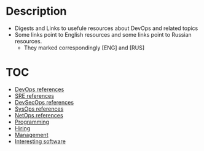 # Description

* Digests and Links to usefule resources about DevOps and related topics
* Some links point to English resources and some links point to Russian resources.
  * They marked correspondingly [ENG] and [RUS] 

# TOC

* [DevOps references](devops.md)
* [SRE references](sre.md)
* [DevSecOps references](devsecops.md)
* [SysOps references](sysops.md)
* [NetOps references](netops.md)
* [Programming](programming.md)
* [Hiring](hiring.md)
* [Management](management.md)
* [Interesting software](software.md)

